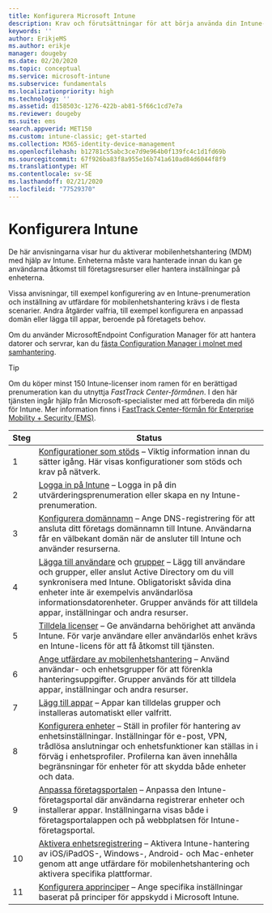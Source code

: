 ```yaml
---
title: Konfigurera Microsoft Intune
description: Krav och förutsättningar för att börja använda din Intune-prenumeration
keywords: ''
author: ErikjeMS
ms.author: erikje
manager: dougeby
ms.date: 02/20/2020
ms.topic: conceptual
ms.service: microsoft-intune
ms.subservice: fundamentals
ms.localizationpriority: high
ms.technology: ''
ms.assetid: d158503c-1276-422b-ab81-5f66c1cd7e7a
ms.reviewer: dougeby
ms.suite: ems
search.appverid: MET150
ms.custom: intune-classic; get-started
ms.collection: M365-identity-device-management
ms.openlocfilehash: b12781c55abc3ce7d9e964b0f139fc4c1d1fd69b
ms.sourcegitcommit: 67f926ba83f8a955e16b741a610ad84d6044f8f9
ms.translationtype: HT
ms.contentlocale: sv-SE
ms.lasthandoff: 02/21/2020
ms.locfileid: "77529370"
---
```

# <a name="set-up-intune"></a>Konfigurera Intune

De här anvisningarna visar hur du aktiverar mobilenhetshantering (MDM) med hjälp av Intune. Enheterna måste vara hanterade innan du kan ge användarna åtkomst till företagsresurser eller hantera inställningar på enheterna.

Vissa anvisningar, till exempel konfigurering av en Intune-prenumeration och inställning av utfärdare för mobilenhetshantering krävs i de flesta scenarier. Andra åtgärder valfria, till exempel konfigurera en anpassad domän eller lägga till appar, beroende på företagets behov.

Om du använder MicrosoftEndpoint Configuration Manager för att hantera datorer och servrar, kan du [fästa Configuration Manager i molnet med samhantering](https://docs.microsoft.com/configmgr/comanage/overview).

>[!TIP]
>Om du köper minst 150 Intune-licenser inom ramen för en berättigad prenumeration kan du utnyttja *FastTrack Center-förmånen*. I den här tjänsten ingår hjälp från Microsoft-specialister med att förbereda din miljö för Intune. Mer information finns i [FastTrack Center-förmån för Enterprise Mobility + Security (EMS)](https://docs.microsoft.com/enterprise-mobility-security/Solutions/enterprise-mobility-fasttrack-program).

| Steg | Status  |
|---|---|
|   1   | [Konfigurationer som stöds](supported-devices-browsers.md) – Viktig information innan du sätter igång. Här visas konfigurationer som stöds och krav på nätverk.|
|   2   |  [Logga in på Intune](account-sign-up.md) – Logga in på din utvärderingsprenumeration eller skapa en ny Intune-prenumeration. |
|   3   | [Konfigurera domännamn](custom-domain-name-configure.md) – Ange DNS-registrering för att ansluta ditt företags domännamn till Intune. Användarna får en välbekant domän när de ansluter till Intune och använder resurserna. |
|   4   | [Lägga till användare](users-add.md) och [grupper](../groups-add.md) – Lägg till användare och grupper, eller anslut Active Directory om du vill synkronisera med Intune. Obligatoriskt såvida dina enheter inte är exempelvis användarlösa informationsdatorenheter. Grupper används för att tilldela appar, inställningar och andra resurser.|
|   5   | [Tilldela licenser](../licenses-assign.md) – Ge användarna behörighet att använda Intune. För varje användare eller användarlös enhet krävs en Intune-licens för att få åtkomst till tjänsten. |
|   6   | [Ange utfärdare av mobilenhetshantering](../mdm-authority-set.md) – Använd användar- och enhetsgrupper för att förenkla hanteringsuppgifter. Grupper används för att tilldela appar, inställningar och andra resurser. |
|   7   | [Lägg till appar](../apps/apps-add.md) – Appar kan tilldelas grupper och installeras automatiskt eller valfritt. |
|   8   | [Konfigurera enheter](../configuration/device-profiles.md) – Ställ in profiler för hantering av enhetsinställningar. Inställningar för e-post, VPN, trådlösa anslutningar och enhetsfunktioner kan ställas in i förväg i enhetsprofiler. Profilerna kan även innehålla begränsningar för enheter för att skydda både enheter och data. |
|   9   |  [Anpassa företagsportalen](../apps/company-portal-app.md) – Anpassa den Intune-företagsportal där användarna registrerar enheter och installerar appar. Inställningarna visas både i företagsportalappen och på webbplatsen för Intune-företagsportal.       |
|  10   | [Aktivera enhetsregistrering](mdm-authority-set.md) – Aktivera Intune-hantering av iOS/iPadOS-, Windows-, Android- och Mac-enheter genom att ange utfärdare för mobilenhetshantering och aktivera specifika plattformar. |
|  11   |  [Konfigurera apprinciper](../apps/app-protection-policy.md) – Ange specifika inställningar baserat på principer för appskydd i Microsoft Intune. |

